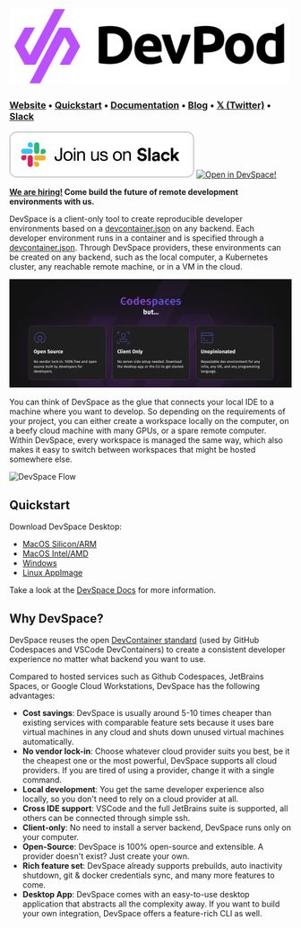 <br>
<a href="https://www.dev.khulnasoft.com">
  <picture width="500">
    <source media="(prefers-color-scheme: dark)" srcset="docs/static/media/devspace_dark.png">
    <img alt="DevSpace wordmark" width="500" src="docs/static/media/devspace.png">
  </picture>
</a>

### **[Website](https://www.dev.khulnasoft.com)** • **[Quickstart](https://www.dev.khulnasoft.com/docs/getting-started/install)** • **[Documentation](https://www.dev.khulnasoft.com/docs/what-is-devspace)** • **[Blog](https://loft.sh/blog)** • **[𝕏 (Twitter)](https://x.com/loft_sh)** • **[Slack](https://slack.loft.sh/)**

[![Join us on Slack!](docs/static/media/slack.svg)](https://slack.loft.sh/) [![Open in DevSpace!](https://dev.khulnasoft.com/assets/open-in-devspace.svg)](https://dev.khulnasoft.com/open#https://dev.khulnasoft.com)

**[We are hiring!](https://www.loft.sh/careers) Come build the future of remote development environments with us.**

DevSpace is a client-only tool to create reproducible developer environments based on a [devcontainer.json](https://containers.dev/) on any backend. Each developer environment runs in a container and is specified through a [devcontainer.json](https://containers.dev/). Through DevSpace providers, these environments can be created on any backend, such as the local computer, a Kubernetes cluster, any reachable remote machine, or in a VM in the cloud.

![Codespaces](docs/static/media/codespaces-but.png)

You can think of DevSpace as the glue that connects your local IDE to a machine where you want to develop. So depending on the requirements of your project, you can either create a workspace locally on the computer, on a beefy cloud machine with many GPUs, or a spare remote computer. Within DevSpace, every workspace is managed the same way, which also makes it easy to switch between workspaces that might be hosted somewhere else.

![DevSpace Flow](docs/static/media/devspace-flow.gif)

## Quickstart

Download DevSpace Desktop:
- [MacOS Silicon/ARM](https://dev.khulnasoft.com/releases/latest/download/DevSpace_macos_aarch64.dmg)
- [MacOS Intel/AMD](https://dev.khulnasoft.com/releases/latest/download/DevSpace_macos_x64.dmg)
- [Windows](https://dev.khulnasoft.com/releases/latest/download/DevSpace_windows_x64_en-US.msi)
- [Linux AppImage](https://dev.khulnasoft.com/releases/latest/download/DevSpace_linux_amd64.AppImage)

Take a look at the [DevSpace Docs](https://dev.khulnasoft.com/docs/getting-started/install) for more information.

## Why DevSpace?

DevSpace reuses the open [DevContainer standard](https://containers.dev/) (used by GitHub Codespaces and VSCode DevContainers) to create a consistent developer experience no matter what backend you want to use.

Compared to hosted services such as Github Codespaces, JetBrains Spaces, or Google Cloud Workstations, DevSpace has the following advantages:
* **Cost savings**: DevSpace is usually around 5-10 times cheaper than existing services with comparable feature sets because it uses bare virtual machines in any cloud and shuts down unused virtual machines automatically.
* **No vendor lock-in**: Choose whatever cloud provider suits you best, be it the cheapest one or the most powerful, DevSpace supports all cloud providers. If you are tired of using a provider, change it with a single command.
* **Local development**: You get the same developer experience also locally, so you don't need to rely on a cloud provider at all.
* **Cross IDE support**: VSCode and the full JetBrains suite is supported, all others can be connected through simple ssh.
* **Client-only**: No need to install a server backend, DevSpace runs only on your computer.
* **Open-Source**: DevSpace is 100% open-source and extensible. A provider doesn't exist? Just create your own.
* **Rich feature set**: DevSpace already supports prebuilds, auto inactivity shutdown, git & docker credentials sync, and many more features to come.
* **Desktop App**: DevSpace comes with an easy-to-use desktop application that abstracts all the complexity away. If you want to build your own integration, DevSpace offers a feature-rich CLI as well.
